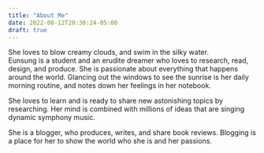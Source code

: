 ```yaml
---
title: "About Me"
date: 2022-08-12T20:30:24-05:00
draft: true
---
```


She loves to blow creamy clouds, and swim in the silky water.  
Eunsung is a student and an erudite dreamer who loves to research, read, design, and produce. She is passionate about everything that happens around the world. Glancing out the windows to see the sunrise is her daily morning routine, and notes down her feelings in her notebook.

She loves to learn and is ready to share new astonishing topics by researching. Her mind is combined with millions of ideas that are singing dynamic symphony music.

She is a blogger, who produces, writes, and share book reviews. Blogging is a place for her to show the world who she is and her passions.
